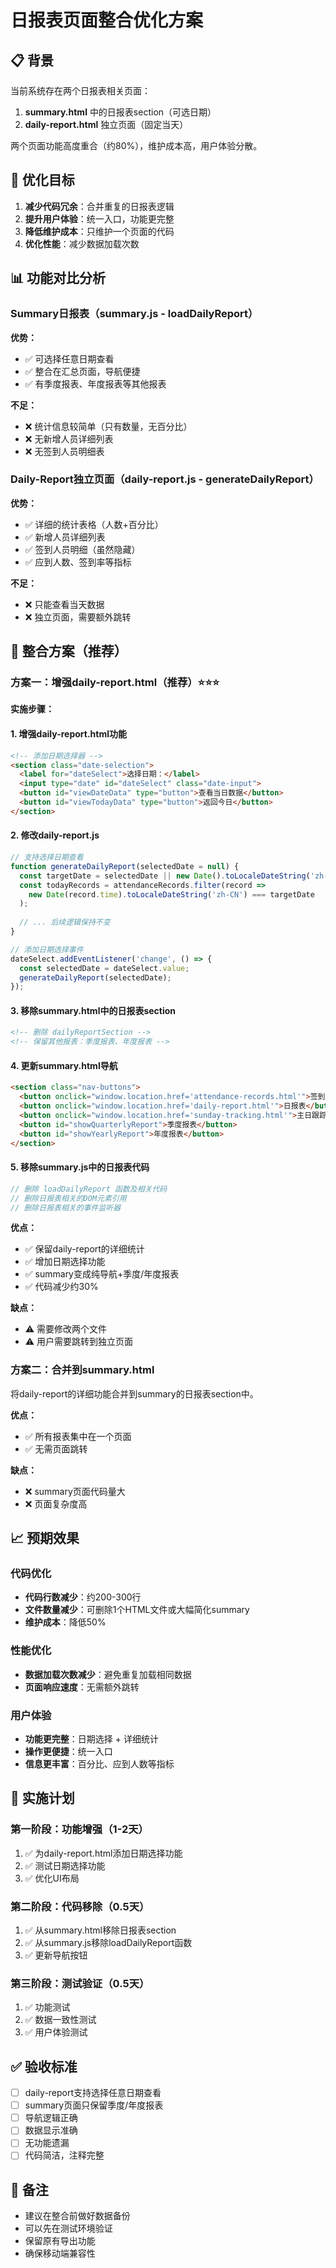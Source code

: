 # 日报表页面整合优化方案

## 📋 背景

当前系统存在两个日报表相关页面：
1. **summary.html** 中的日报表section（可选日期）
2. **daily-report.html** 独立页面（固定当天）

两个页面功能高度重合（约80%），维护成本高，用户体验分散。

## 🎯 优化目标

1. **减少代码冗余**：合并重复的日报表逻辑
2. **提升用户体验**：统一入口，功能更完整
3. **降低维护成本**：只维护一个页面的代码
4. **优化性能**：减少数据加载次数

## 📊 功能对比分析

### Summary日报表（summary.js - loadDailyReport）
**优势：**
- ✅ 可选择任意日期查看
- ✅ 整合在汇总页面，导航便捷
- ✅ 有季度报表、年度报表等其他报表

**不足：**
- ❌ 统计信息较简单（只有数量，无百分比）
- ❌ 无新增人员详细列表
- ❌ 无签到人员明细表

### Daily-Report独立页面（daily-report.js - generateDailyReport）
**优势：**
- ✅ 详细的统计表格（人数+百分比）
- ✅ 新增人员详细列表
- ✅ 签到人员明细（虽然隐藏）
- ✅ 应到人数、签到率等指标

**不足：**
- ❌ 只能查看当天数据
- ❌ 独立页面，需要额外跳转

## 🔧 整合方案（推荐）

### 方案一：增强daily-report.html（推荐）⭐⭐⭐

**实施步骤：**

#### 1. 增强daily-report.html功能
```html
<!-- 添加日期选择器 -->
<section class="date-selection">
  <label for="dateSelect">选择日期：</label>
  <input type="date" id="dateSelect" class="date-input">
  <button id="viewDateData" type="button">查看当日数据</button>
  <button id="viewTodayData" type="button">返回今日</button>
</section>
```

#### 2. 修改daily-report.js
```javascript
// 支持选择日期查看
function generateDailyReport(selectedDate = null) {
  const targetDate = selectedDate || new Date().toLocaleDateString('zh-CN');
  const todayRecords = attendanceRecords.filter(record => 
    new Date(record.time).toLocaleDateString('zh-CN') === targetDate
  );
  
  // ... 后续逻辑保持不变
}

// 添加日期选择事件
dateSelect.addEventListener('change', () => {
  const selectedDate = dateSelect.value;
  generateDailyReport(selectedDate);
});
```

#### 3. 移除summary.html中的日报表section
```html
<!-- 删除 dailyReportSection -->
<!-- 保留其他报表：季度报表、年度报表 -->
```

#### 4. 更新summary.html导航
```html
<section class="nav-buttons">
  <button onclick="window.location.href='attendance-records.html'">签到原始记录</button>
  <button onclick="window.location.href='daily-report.html'">日报表</button>
  <button onclick="window.location.href='sunday-tracking.html'">主日跟踪</button>
  <button id="showQuarterlyReport">季度报表</button>
  <button id="showYearlyReport">年度报表</button>
</section>
```

#### 5. 移除summary.js中的日报表代码
```javascript
// 删除 loadDailyReport 函数及相关代码
// 删除日报表相关的DOM元素引用
// 删除日报表相关的事件监听器
```

**优点：**
- ✅ 保留daily-report的详细统计
- ✅ 增加日期选择功能
- ✅ summary变成纯导航+季度/年度报表
- ✅ 代码减少约30%

**缺点：**
- ⚠️ 需要修改两个文件
- ⚠️ 用户需要跳转到独立页面

### 方案二：合并到summary.html

将daily-report的详细功能合并到summary的日报表section中。

**优点：**
- ✅ 所有报表集中在一个页面
- ✅ 无需页面跳转

**缺点：**
- ❌ summary页面代码量大
- ❌ 页面复杂度高

## 📈 预期效果

### 代码优化
- **代码行数减少**：约200-300行
- **文件数量减少**：可删除1个HTML文件或大幅简化summary
- **维护成本**：降低50%

### 性能优化
- **数据加载次数减少**：避免重复加载相同数据
- **页面响应速度**：无需额外跳转

### 用户体验
- **功能更完整**：日期选择 + 详细统计
- **操作更便捷**：统一入口
- **信息更丰富**：百分比、应到人数等指标

## 🚀 实施计划

### 第一阶段：功能增强（1-2天）
1. ✅ 为daily-report.html添加日期选择功能
2. ✅ 测试日期选择功能
3. ✅ 优化UI布局

### 第二阶段：代码移除（0.5天）
1. ✅ 从summary.html移除日报表section
2. ✅ 从summary.js移除loadDailyReport函数
3. ✅ 更新导航按钮

### 第三阶段：测试验证（0.5天）
1. ✅ 功能测试
2. ✅ 数据一致性测试
3. ✅ 用户体验测试

## ✅ 验收标准

- [ ] daily-report支持选择任意日期查看
- [ ] summary页面只保留季度/年度报表
- [ ] 导航逻辑正确
- [ ] 数据显示准确
- [ ] 无功能遗漏
- [ ] 代码简洁，注释完整

## 📝 备注

- 建议在整合前做好数据备份
- 可以先在测试环境验证
- 保留原有导出功能
- 确保移动端兼容性


